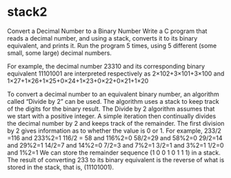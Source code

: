 # stack2
Convert a Decimal Number to a Binary Number
Write a C program that reads a decimal number, and using a stack, converts it to its binary equivalent, and prints it. 
Run the program 5 times, using 5 different (some small, some large) decimal numbers.

For example, the decimal number 23310 and its corresponding binary equivalent 11101001 are interpreted respectively as
2×102+3×101+3×100
and
1×27+1×26+1×25+0×24+1×23+0×22+0×21+1×20

To convert a decimal number to an equivalent binary number, an algorithm called “Divide by 2” can be used. The algorithm uses a stack to keep track of the digits for the binary result.
The Divide by 2 algorithm assumes that we start with a positive integer. A simple iteration then continually divides the decimal number by 2 and keeps track of the remainder. The first division by 2 gives information as to whether the value is 0 or 1. 
For example, 233/2 =116 and 233%2=1
            116/2 = 58 and 116%2=0
            58/2=29 and 58%2=0
            29/2=14 and 29%2=1
            14/2=7 and 14%2=0
            7/2=3 and 7%2=1
            3/2=1 and 3%2=1
            1/2=0 and 1%2=1
We can store the remainder sequence (1 0 0 1 0 1 1 1) in a stack.
The result of converting 233 to its binary equivalent is the reverse of what is stored in the stack, that is,
(11101001).
